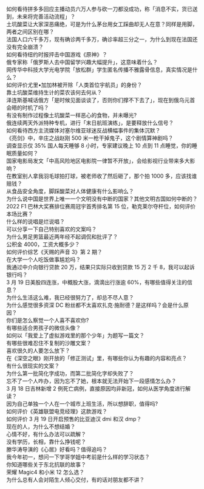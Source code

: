 如何看待拼多多回应主播动员六万人参与砍一刀都没成功，称「消息不实，货已送到，未来将完善活动流程」？  
土坑酸菜让大家深恶痛绝，可是为什么茅台用女工踩曲却无人在意？同样是用脚，两者之间区别在哪？  
法国人口六千多万，现有确诊两千多万，确诊率超三分之一，为什么到现在法国还没有完全崩溃？  
如何看待纽约时报抨击中国游戏《原神》？  
俄专家称「俄罗斯人去中国留学兴趣大幅提升」，这意味着什么？  
网传华中科技大学光电学院「放松群」学生匿名传播不雅露骨信息，真实情况是什么？  
如何评价尤里•加加林被开除「人类首位宇航员」的身份？  
靠土坑酸菜维持生计的菜农该何去何从？  
泽连斯基喊话俄方「是时候见面谈谈了，否则你们撑不下去了」，现在到俄乌元首会晤的时机了吗？  
有没有制作过程像土坑酸菜一样恶心的食物，并未曝光?  
俄连续两天外派特种专机，进行「末日航班演练」，是要释放什么信号？  
如何看待西方主流媒体对塞尔维亚球迷反战横幅事件的集体沉默？  
《亮剑》中，辛庄之战赵刚 500 米一枪干掉鬼子，这个剧情算神剧吗？  
调查显示仅 35% 国人每天睡够 8 小时，专家建议晚上 10 点到 11 点睡觉，你的睡眠质量如何？  
国家电影局发文「中高风险地区电影院一律暂不开放」，会给影视行业带来多大影响？  
在教室别人拿我羽毛球拍打球，被老师收了然后砸了，那个拍 1000 多，应该找谁赔钱？  
从食品安全角度，脚踩酸菜对人体健康有什么影响么？  
为什么说中国是世界上唯一一个文明没有中断的国家？其他文明古国如何中断的？  
2022 F1 巴林大奖赛排位赛周冠宇首秀排名第 15 位，勒克莱尔夺杆位，如何评价本场比赛？  
什么样的说唱是烂说唱？  
可以分享一下自己特别喜欢的文案吗？  
为什么男足男篮最近两年经不起调侃和批评了？  
公积金 4000，工资大概多少？  
如何评价综艺《天赐的声音 3》第 2 期？  
在大学一个人吃饭做事尴尬吗？  
我通过中介向银行贷款 20 万，结果只实际只收到贷款 15 万 2 千 8，我可以起诉银行吗？  
3 月 19 日美股四连涨，中概股大涨，滴滴出行涨逾 60%，有哪些值得关注的信息？  
为什么生活这么难，我已经很努力了，却总不尽人意？  
为什么感觉很多资深 DC 粉丝都不太喜欢扎克·施耐德？是这样吗？会是什么原因？  
你们是怎么察觉一个人喜不喜欢你?  
有哪些适合男孩子的微信头像？  
如何以「我爱上了虚拟游戏里的那个少年」为题写一篇文？  
有哪些很难忍住不复制的沙雕文案？  
喜欢很久的人要怎么放下？  
在《深空之眼》刚开放的「修正测试」里，有哪些你认为有趣的内容和亮点？  
有什么很现实的文案？  
为什么第一批简化字成功，而第二批简化字却失败了？  
忘不了一个人咋办，因为忘不了她，根本就无法开始下一段感情怎么办？  
3 月 18 日吉林新增 2 例死亡病例，直接原因均非新冠，如何从医学角度进行解读？  
因为自己单独一个人在一个城市上班生活，所以想辞职，值得吗?  
如何评价《英雄联盟电竞经理》这款游戏？  
如何评价 3 月 19 日开启预售的比亚迪汉 dmi 和汉 dmp？  
现在的人，为什么不想结婚？  
心情不好，有什么办法可以疏解？  
没有学历，长相，靠什么挣钱呢？  
滕华涛导演的《心居》好看吗？值得追吗？  
我今年初一，想问一下学哥学姐中考前是什么样的学习状态？  
你知道哪些关于东北抗联的故事？  
荣耀 Magic4 和小米 12 怎么选？  
为什么总有人会对陌生人倾心交付，有的话对朋友都不讲？  
